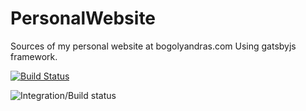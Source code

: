 # PersonalWebsite

Sources of my personal website at bogolyandras.com
Using gatsbyjs framework.

[![Build Status](https://travis-ci.org/bogolyandras/PersonalWebsite.svg?branch=master)](https://travis-ci.org/bogolyandras/PersonalWebsite)

![Integration/Build status](https://circleci.com/gh/bogolyandras/PersonalWebsite/tree/master.png?circle-token=e50b37bcf5d174c0e8dcdd5c88a7832c2630b5b8 "Integration/Build status")
